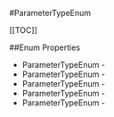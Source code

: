 #ParameterTypeEnum

[[TOC]]

##Enum Properties 

* ParameterTypeEnum - <remarks />
* ParameterTypeEnum - <remarks />
* ParameterTypeEnum - <remarks />
* ParameterTypeEnum - <remarks />
* ParameterTypeEnum - <remarks />